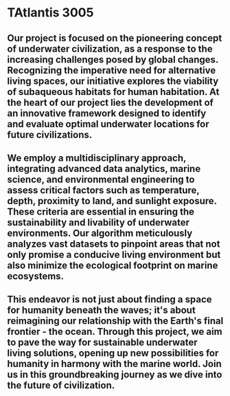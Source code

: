 # TAtlantis 3005

## Our project is focused on the pioneering concept of underwater civilization, as a response to the increasing challenges posed by global changes. Recognizing the imperative need for alternative living spaces, our initiative explores the viability of subaqueous habitats for human habitation. At the heart of our project lies the development of an innovative framework designed to identify and evaluate optimal underwater locations for future civilizations. 

## We employ a multidisciplinary approach, integrating advanced data analytics, marine science, and environmental engineering to assess critical factors such as temperature, depth, proximity to land, and sunlight exposure. These criteria are essential in ensuring the sustainability and livability of underwater environments. Our algorithm meticulously analyzes vast datasets to pinpoint areas that not only promise a conducive living environment but also minimize the ecological footprint on marine ecosystems.

## This endeavor is not just about finding a space for humanity beneath the waves; it's about reimagining our relationship with the Earth's final frontier - the ocean. Through this project, we aim to pave the way for sustainable underwater living solutions, opening up new possibilities for humanity in harmony with the marine world. Join us in this groundbreaking journey as we dive into the future of civilization.




